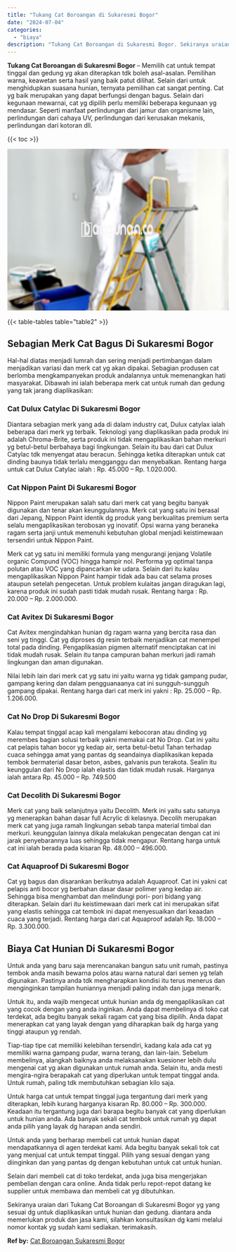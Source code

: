 ```yaml
---
title: "Tukang Cat Boroangan di Sukaresmi Bogor"
date: "2024-07-04"
categories: 
  - "biaya"
description: "Tukang Cat Boroangan di Sukaresmi Bogor. Sekiranya uraian dari Tukang Cat Boroangan di Sukaresmi Bogor yg yang sesuai dg untuk diaplikasikan untuk hunian dan..."
---
```


**Tukang Cat Boroangan di Sukaresmi Bogor** – Memilih cat untuk tempat tinggal dan gedung yg akan diterapkan tdk boleh asal-asalan. Pemilihan warna, keawetan serta hasil yang baik patut dilihat. Selain dari untuk menghidupkan suasana hunian, ternyata pemilihan cat sangat penting. Cat yg baik merupakan yang dapat berfungsi dengan bagus. Selain dari kegunaan mewarnai, cat yg dipilih perlu memiliki beberapa kegunaan yg mendasar. Seperti manfaat perlindungan dari jamur dan organisme lain, perlindungan dari cahaya UV, perlindungan dari kerusakan mekanis, perlindungan dari kotoran dll.

{{< toc >}}

![Tukang Cat Boroangan di Sukaresmi Bogor](/images/jasa-cat-murah14.png)

{{< table-tables table="table2" >}}

## Sebagian Merk Cat Bagus Di Sukaresmi Bogor

Hal-hal diatas menjadi lumrah dan sering menjadi pertimbangan dalam menjadikan variasi dan merk cat yg akan dipakai. Sebagian produsen cat berlomba mengkampanyekan produk andalannya untuk memenangkan hati masyarakat. Dibawah ini ialah beberapa merk cat untuk rumah dan gedung yang tak jarang diaplikasikan:

### Cat Dulux Catylac Di Sukaresmi Bogor

Diantara sebagian merk yang ada di dalam industry cat, Dulux catylax ialah beberapa dari merk yg terbaik. Teknologi yang diaplikasikan pada produk ini adalah Chroma-Brite, serta produk ini tidak mengaplikasikan bahan merkuri yg betul-betul berbahaya bagi lingkungan. Selain itu bau dari cat Dulux Catylac tdk menyengat atau beracun. Sehingga ketika diterapkan untuk cat dinding baunya tidak terlalu mengganggu dan menyebalkan. Rentang harga untuk cat Dulux Catylac ialah : Rp. 45.000 – Rp. 1.020.000.

### Cat Nippon Paint Di Sukaresmi Bogor

Nippon Paint merupakan salah satu dari merk cat yang begitu banyak digunakan dan tenar akan keunggulannya. Merk cat yang satu ini berasal dari Jepang, Nippon Paint identik dg produk yang berkualitas premium serta selalu mengaplikasikan terobosan yg inovatif. Opsi warna yang beraneka ragam serta janji untuk memenuhi kebutuhan global menjadi keistimewaan tersendiri untuk Nippon Paint.

Merk cat yg satu ini memiliki formula yang mengurangi jenjang Volatile organic Compund (VOC) hingga hampir nol. Performa yg optimal tanpa polutan atau VOC yang dipancarkan ke udara. Selain dari itu kalau mengaplikasikan Nippon Paint hampir tidak ada bau cat selama proses ataupun setelah pengecetan. Untuk problem kulaitas jangan diragukan lagi, karena produk ini sudah pasti tidak mudah rusak. Rentang harga : Rp. 20.000 – Rp. 2.000.000.

### Cat Avitex Di Sukaresmi Bogor

Cat Avitex mengindahkan hunian dg ragam warna yang bercita rasa dan seni yg tinggi. Cat yg diproses dg resin terbaik menjadikan cat menempel total pada dinding. Pengaplikasian pigmen alternatif menciptakan cat ini tidak mudah rusak. Selain itu tanpa campuran bahan merkuri jadi ramah lingkungan dan aman digunakan.

Nilai lebih lain dari merk cat yg satu ini yaitu warna yg tidak gampang pudar, gampang kering dan dalam pengguanaanya cat ini sungguh-sungguh gampang dipakai. Rentang harga dari cat merk ini yakni : Rp. 25.000 – Rp. 1.206.000.

### Cat No Drop Di Sukaresmi Bogor

Kalau tempat tinggal acap kali mengalami kebocoran atau dinding yg merembes bagian solusi terbaik yakni memakai cat No Drop. Cat ini yaitu cat pelapis tahan bocor yg kedap air, serta betul-betul Tahan terhadap cuaca sehingga amat yang pantas dg seandainya diaplikasikan kepada tembok bermaterial dasar beton, asbes, galvanis pun terakota. Sealin itu keunggulan dari No Drop ialah elastis dan tidak mudah rusak. Harganya ialah antara Rp. 45.000 – Rp. 749.500

### Cat Decolith Di Sukaresmi Bogor

Merk cat yang baik selanjutnya yaitu Decolith. Merk ini yaitu satu satunya yg menerapkan bahan dasar full Acrylic di kelasnya. Decolih merupakan merk cat yang juga ramah lingkungan sebab tanpa material timbal dan merkuri. keunggulan lainnya dikala melakukan pengecatan dengan cat ini jarak penyebarannya luas sehingga tidak mengapur. Rentang harga untuk cat ini ialah berada pada kisaran Rp. 48.000 – 496.000.

### Cat Aquaproof Di Sukaresmi Bogor

Cat yg bagus dan disarankan berikutnya adalah Aquaproof. Cat ini yakni cat pelapis anti bocor yg berbahan dasar dasar polimer yang kedap air. Sehingga bisa menghambat dan melindungi pori- pori bidang yang diterapkan. Selain dari itu keistimewaan dari merk cat ini merupakan sifat yang elastis sehingga cat tembok ini dapat menyesuaikan dari keaadan cuaca yang terjadi. Rentang harga dari cat Aquaproof adalah Rp. 18.000 – Rp. 3.300.000.

## Biaya Cat Hunian Di Sukaresmi Bogor

Untuk anda yang baru saja merencanakan bangun satu unit rumah, pastinya tembok anda masih bewarna polos atau warna natural dari semen yg telah digunakan. Pastinya anda tdk mengharapkan kondisi itu terus menerus dan menginginkan tampilan huniannya menjadi paling indah dan juga menarik.

Untuk itu, anda wajib mengecat untuk hunian anda dg mengaplikasikan cat yang cocok dengan yang anda inginkan. Anda dapat membelinya di toko cat terdekat, ada begitu banyak sekali ragam cat yang bisa dipilih. Anda dapat menerapkan cat yang layak dengan yang diharapkan baik dg harga yang tinggi ataupun yg rendah.

Tiap-tiap tipe cat memiliki kelebihan tersendiri, kadang kala ada cat yg memiliki warna gampang pudar, warna terang, dan lain-lain. Sebelum membelinya, alangkah baiknya anda melaksanakan kuesioner lebih dulu mengenai cat yg akan digunakan untuk rumah anda. Selain itu, anda mesti mengira-ngira berapakah cat yang diperlukan untuk tempat tinggal anda. Untuk rumah, paling tdk membutuhkan sebagian kilo saja.

Untuk harga cat untuk tempat tinggal juga tergantung dari merk yang diterapkan, lebih kurang harganya kisaran Rp. 80.000 – Rp. 300.000. Keadaan itu tergantung juga dari barapa begitu banyak cat yang diperlukan untuk hunian anda. Ada banyak sekali cat tembok untuk rumah yg dapat anda pilih yang layak dg harapan anda sendiri.

Untuk anda yang berharap membeli cat untuk hunian dapat mendapatkannya di agen terdekat kami. Ada begitu banyak sekali tok cat yang menjual cat untuk tempat tinggal. Pilih yang sesuai dengan yang diinginkan dan yang pantas dg dengan kebutuhan untuk cat untuk hunian.

Selain dari membeli cat di toko terdekat, anda juga bisa mengerjakan pembelian dengan cara online. Anda tidak perlu repot-repot datang ke supplier untuk membawa dan membeli cat yg dibutuhkan.

Sekiranya uraian dari Tukang Cat Boroangan di Sukaresmi Bogor yg yang sesuai dg untuk diaplikasikan untuk hunian dan gedung. diantara anda memerlukan produk dan jasa kami, silahkan konsultasikan dg kami melalui nomor kontak yg sudah kami sediakan. terimakasih.

**Ref by:** [Cat Boroangan Sukaresmi Bogor](https://id.wikipedia.org/wiki/Cat)
